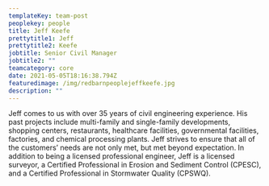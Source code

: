 ```yaml
---
templateKey: team-post
peoplekey: people
title: Jeff Keefe
prettytitle1: Jeff
prettytitle2: Keefe
jobtitle: Senior Civil Manager
jobtitle2: ""
teamcategory: core
date: 2021-05-05T18:16:38.794Z
featuredimage: /img/redbarnpeoplejeffkeefe.jpg
description: ""
---
```


<!--StartFragment-->

Jeff comes to us with over 35 years of civil engineering experience. His past projects include multi-family and single-family developments, shopping centers, restaurants, healthcare facilities, governmental facilities, factories, and chemical processing plants. Jeff strives to ensure that all of the customers’ needs are not only met, but met beyond expectation. In addition to being a licensed professional engineer, Jeff is a licensed surveyor, a Certified Professional in Erosion and Sediment Control (CPESC), and a Certified Professional in Stormwater Quality (CPSWQ).

<!--EndFragment-->
